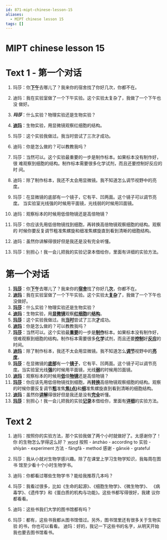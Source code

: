 ```yaml
---
id: 871-mipt-chinese-lesson-15
aliases:
  - MIPT chinese lesson 15
tags: []
---
```


# MIPT chinese lesson 15

# Text 1 - 第一个对话

1. 玛莎：你<b><abbr title="xiàwǔ - вторая половина дня">下午</b></abbr>去哪儿了？我来你的宿舍找了你好几次，你都不在。
2. 迪玛：我在实验室做了一个下午实验。这个实验太复杂了，我做了一个下午也没
   做好。
3. **_玛莎_**：什么实验？物理实验还是生物实验？

4. <b><u>迪玛</u></b>：生物实验，用显微镜观察红细胞的结构。
5. 玛莎：这个实验我做过。我当时尝试了三次才成功。
6. 迪玛：你是怎么做的？可以教教我吗？
7. 玛莎：当然可以。这个实验最重要的一步是制作标本。如果标本没有制作好，很
   难观察到细胞的结构。制作标本需要很多化学试剂，而且还要控制好反应的时
   间。
8. 迪玛：除了制作标本，我还不太会用显微镜。我不知道怎么调节视野中的亮度。
9. 玛莎：在显微镜的底部有一个镜子，它有平、凹两面。这个镜子可以调节亮度。
   当实验室光线强的时候用平面镜，光线弱的时候用凹面镜。
10. 迪玛：观察标本的时候用低倍物镜还是高倍物镜？
11. 玛莎：你应该先用低倍物镜找到细胞，再转换高倍物镜观察细胞的结构。观察的
    时候你要反复调节粗准焦螺旋和细准焦螺旋直到看到清晰的细胞结构。
12. 迪玛：虽然你讲解得很好但是我还是没有完全听懂。
13. 玛莎：别担心！我一会儿把我的实验记录本借给你，里面有详细的实验方法。

# 第一个对话

1. <b><u>玛莎</u></b>：你<b><abbr title="xiàwǔ - вторая половина дня">下午</b></abbr>去哪儿了？我来你的<b><abbr title="sùshè - общежитие">宿舍</b></abbr>找了你好几<b><abbr title="hǎojǐ (ge) - очень много">次</b></abbr>，你都不在。
2. <b><u>迪玛</u></b>：我在实验室做了一个下午实验。这个实验太<b><abbr title="fùzá - сложный, составной, комплексный/гетерогенный">复杂</b></abbr>了，我做了一个下午也没做好。
3. <b><u>玛莎</u></b>：什么实验？物理实验还是生物实验？
4. <b><u>迪玛</u></b>：生物实验，用<b><abbr title="xiǎnwēijìng - микроскоп">显微镜</b></abbr>观察<b><abbr title="hóng - красный">红</b></abbr><b><abbr title="xìbāo - клетка (биол.)">细胞</b></abbr>的<b><abbr title="jiégòu - конструкция, структура, строение, устройство">结构</b></abbr>。
5. <b><u>玛莎</u></b>：这个实验我做过。我<b><abbr title="dāngshí - тогда, в то время (о прошлом)">当时</b></abbr>尝试了三次<b><abbr title="cái - только что; только тогда; только в этом случае">才</b></abbr>成功。
6. <b><u>迪玛</u></b>：你是怎么做的？可以教教我吗？
7. <b><u>玛莎</u></b>：当然可以。这个实验最<b><abbr title="zhòngyào - важный, значительный; существенный">重要</b></abbr>的一步是<b><abbr title="zhìzuò - вырабатывать; производить">制作</b></abbr>标本。如果标本没有制作好，很难观察到细胞的结构。制作标本需要很多<b><abbr title="huàxué - химия">化学</b></abbr>试剂，而且还要<b><abbr title="kòngzhì - держать [под контролем], контролировать">控制</b></abbr>好<b><abbr title="fǎnyìng - отклик, отзыв, реакция (в т.ч. хим.)">反应</b></abbr>的时间。
8. <b><u>迪玛</u></b>：除了制作标本，我还不太会用显微镜。我不知道怎么<b><abbr title="tiáojié - регулировать, настраивать">调节</b></abbr>视野中的<b><abbr title="liàngdù - физ. яркость; блеск, освещение">亮度</b></abbr>。
9. <b><u>玛莎</u></b>：在显微镜的<b><abbr title="dǐbù - низ; нижняя часть">底部</b></abbr>有一个<b><abbr title="jìngzi - зеркало">镜子</b></abbr>，它有平、凹两面。这个镜子可以调节亮度。当实验室光线<b><abbr title="qiáng - сильный; мощный">强</b></abbr>的时候用平面镜，光线<b><abbr title="ruò - слабый; хилый">弱</b></abbr>的时候用凹面镜。
10. <b><u>迪玛</u></b>：观察标本的时候用<b><abbr title="dī - низкий">低</b></abbr>倍<b><abbr title="wùjìng - линза объектива; объектив">物镜</b></abbr>还是高倍物镜？
11. <b><u>玛莎</u></b>：你应该先用低倍物镜找到细胞，再<b><abbr title="zhuǎnhuàn - менять, заменять, переключать, конвертировать">转换</b></abbr>高倍物镜观察细胞的结构。观察的时候你要反复调节<b><abbr title="cū - толстый / крупный (напр., о песке) / грубый">粗</b></abbr>准焦<b><abbr title="jiāo (diǎn) - фокусировка, фокус">焦(点)</b></abbr>和<b><abbr title="xì - тонкий, мелкий, детальный">细</b></abbr>准焦螺旋直到看到清晰的细胞结构。
12. <b><u>迪玛</u></b>：虽然你<b><abbr title="jiǎngjiě - разъяснять, объяснять">讲解</b></abbr>得很好但是我还是没有<b><abbr title="wánquán - полный , целый, целиком, максимально, вполне">完全</b></abbr>听懂。
13. <b><u>玛莎</u></b>：别担心！我一会儿把我的实验<b><abbr title="jìlù - записи, документ; стенограмма">记录</b></abbr>本借给你，里面有<b><abbr title="xiángxì - детально, подробно">详细</b></abbr>的实验方法。

# Text 2

1. 迪玛：按照你的实验方法，那个实验我做了两个小时就做好了。太感谢你了！你
   的生物怎么学得这么好？
   <abbr title="text in hover">word</abbr>
   按照 - ànzhào - according to
   实验 - shíyàn - experiment
   方法 - fāngfǎ - method
   感谢 - gǎnxiè - grateful

2. 玛莎：我从小就对生物学感兴趣。除了在课堂上学习生物学知识，我每周在图书
   馆至少看十个小时生物学书。
3. 迪玛：你都看过哪些生物学书？能给我推荐几本吗？
4. 玛莎：我看过很多，比如《生命的起源》、《细胞生物学》、《微生物学》、
   《病毒学》、《遗传学》和《蛋白质的机构与功能》。这些书都写得很好，我建
   议你都看看。
5. 迪玛：这些书我们大学的图书馆都有吗？
6. 玛莎：都有，这些书我都从图书馆借过。另外，图书馆里还有很多关于生物实验
   的书，你也可以看看。
   迪玛：好的，我记一下这些书的名字，从明天开始我也要去图书馆看书。
